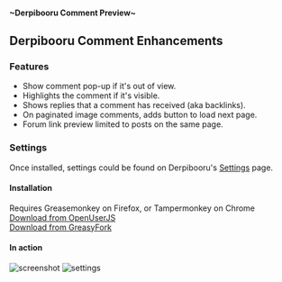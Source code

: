 #### ~Derpibooru Comment Preview~
## Derpibooru Comment Enhancements

### Features

 - Show comment pop-up if it's out of view.
 - Highlights the comment if it's visible.
 - Shows replies that a comment has received (aka backlinks).
 - On paginated image comments, adds button to load next page.
 - Forum link preview limited to posts on the same page.

### Settings
Once installed, settings could be found on Derpibooru's [Settings](https://derpibooru.org/settings?active_tab=userscript) page.

#### Installation
Requires Greasemonkey on Firefox, or Tampermonkey on Chrome  
[Download from OpenUserJS](//openuserjs.org/scripts/mark.taiwangmail.com/Derpibooru_Comment_Enhancements)  
[Download from GreasyFork](//greasyfork.org/en/scripts/23354-derpibooru-comment-enhancements)

#### In action
![screenshot](https://raw.githubusercontent.com/marktaiwan/Derpibooru-Quote-Preview/master/screenshots/demo.gif)
![settings](https://raw.githubusercontent.com/marktaiwan/Derpibooru-Quote-Preview/master/screenshots/user-settings.png)